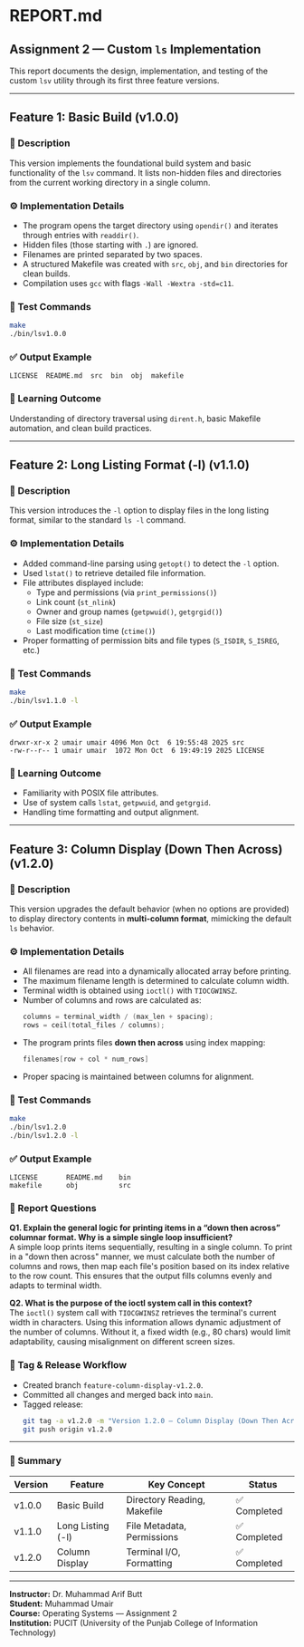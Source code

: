 # REPORT.md

## Assignment 2 — Custom `ls` Implementation

This report documents the design, implementation, and testing of the custom `lsv` utility through its first three feature versions.

---

## **Feature 1: Basic Build (v1.0.0)**

### 🧩 Description
This version implements the foundational build system and basic functionality of the `lsv` command. It lists non-hidden files and directories from the current working directory in a single column.

### ⚙️ Implementation Details
- The program opens the target directory using `opendir()` and iterates through entries with `readdir()`.
- Hidden files (those starting with `.`) are ignored.
- Filenames are printed separated by two spaces.
- A structured Makefile was created with `src`, `obj`, and `bin` directories for clean builds.
- Compilation uses `gcc` with flags `-Wall -Wextra -std=c11`.

### 🧪 Test Commands
```bash
make
./bin/lsv1.0.0
```

### ✅ Output Example
```
LICENSE  README.md  src  bin  obj  makefile
```

### 📘 Learning Outcome
Understanding of directory traversal using `dirent.h`, basic Makefile automation, and clean build practices.

---

## **Feature 2: Long Listing Format (-l) (v1.1.0)**

### 🧩 Description
This version introduces the `-l` option to display files in the long listing format, similar to the standard `ls -l` command.

### ⚙️ Implementation Details
- Added command-line parsing using `getopt()` to detect the `-l` option.
- Used `lstat()` to retrieve detailed file information.
- File attributes displayed include:
  - Type and permissions (via `print_permissions()`)
  - Link count (`st_nlink`)
  - Owner and group names (`getpwuid()`, `getgrgid()`)
  - File size (`st_size`)
  - Last modification time (`ctime()`)
- Proper formatting of permission bits and file types (`S_ISDIR`, `S_ISREG`, etc.)

### 🧪 Test Commands
```bash
make
./bin/lsv1.1.0 -l
```

### ✅ Output Example
```
drwxr-xr-x 2 umair umair 4096 Mon Oct  6 19:55:48 2025 src
-rw-r--r-- 1 umair umair  1072 Mon Oct  6 19:49:19 2025 LICENSE
```

### 📘 Learning Outcome
- Familiarity with POSIX file attributes.
- Use of system calls `lstat`, `getpwuid`, and `getgrgid`.
- Handling time formatting and output alignment.

---

## **Feature 3: Column Display (Down Then Across) (v1.2.0)**

### 🧩 Description
This version upgrades the default behavior (when no options are provided) to display directory contents in **multi-column format**, mimicking the default `ls` behavior.

### ⚙️ Implementation Details
- All filenames are read into a dynamically allocated array before printing.
- The maximum filename length is determined to calculate column width.
- Terminal width is obtained using `ioctl()` with `TIOCGWINSZ`.
- Number of columns and rows are calculated as:
  ```c
  columns = terminal_width / (max_len + spacing);
  rows = ceil(total_files / columns);
  ```
- The program prints files **down then across** using index mapping:
  ```c
  filenames[row + col * num_rows]
  ```
- Proper spacing is maintained between columns for alignment.

### 🧪 Test Commands
```bash
make
./bin/lsv1.2.0
./bin/lsv1.2.0 -l
```

### ✅ Output Example
```
LICENSE       README.md    bin
makefile      obj          src
```

### 📘 Report Questions

**Q1. Explain the general logic for printing items in a “down then across” columnar format. Why is a simple single loop insufficient?**  
A simple loop prints items sequentially, resulting in a single column. To print in a "down then across" manner, we must calculate both the number of columns and rows, then map each file's position based on its index relative to the row count. This ensures that the output fills columns evenly and adapts to terminal width.

**Q2. What is the purpose of the ioctl system call in this context?**  
The `ioctl()` system call with `TIOCGWINSZ` retrieves the terminal's current width in characters. Using this information allows dynamic adjustment of the number of columns. Without it, a fixed width (e.g., 80 chars) would limit adaptability, causing misalignment on different screen sizes.

### 🧩 Tag & Release Workflow
- Created branch `feature-column-display-v1.2.0`.
- Committed all changes and merged back into `main`.
- Tagged release:
  ```bash
  git tag -a v1.2.0 -m "Version 1.2.0 – Column Display (Down Then Across)"
  git push origin v1.2.0
  ```

---

### 🏁 Summary
| Version | Feature | Key Concept | Status |
|----------|----------|-------------|---------|
| v1.0.0 | Basic Build | Directory Reading, Makefile | ✅ Completed |
| v1.1.0 | Long Listing (-l) | File Metadata, Permissions | ✅ Completed |
| v1.2.0 | Column Display | Terminal I/O, Formatting | ✅ Completed |

---

**Instructor:** Dr. Muhammad Arif Butt  
**Student:** Muhammad Umair  
**Course:** Operating Systems — Assignment 2  
**Institution:** PUCIT (University of the Punjab College of Information Technology)
